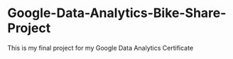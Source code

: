 # Google-Data-Analytics-Bike-Share-Project

This is my final project for my Google Data Analytics Certificate
